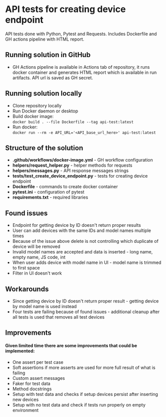 # API tests for creating device endpoint
API tests done with Python, Pytest and Requests. Includes Dockerfile and GH actions pipeline with HTML report.

## Running solution in GitHub
- GH Actions pipeline is available in Actions tab of repository, it runs docker container and generates HTML report which is available in run artifacts. API url is saved as GH secret.

## Running solution locally
- Clone repository locally
- Run Docker daemon or desktop
- Build docker image:  
```docker build . --file Dockerfile --tag api-test:latest```
- Run docker:  
```docker run --rm -e API_URL='<API_base_url_here>' api-test:latest```

## Structure of the solution
- **.github/workflows/docker-image.yml** - GH workflow configuration
- **helpers/request_helper.py** - helper methods for requests
- **helpers/messages.py** - API response messages strings
- **tests/test_create_device_endpoint.py** - tests for creating device endpoint
- **Dockerfile** - commands to create docker container
- **pytest.ini** - configuration of pytest
- **requirements.txt** - required libraries

## Found issues
- Endpoint for getting device by ID doesn't return proper results
- User can add devices with the same IDs and model names multiple times
- Because of the issue above delete is not controlling which duplicate of device will be removed
- Invalid model names are accepted and data is inserted - long name, empty name, JS code, int
- When user adds device with model name in UI - model name is trimmed to first space
- Filter in UI doesn't work

## Workarounds
- Since getting device by ID doesn't return proper result - getting device by model name is used instead
- Four tests are failing because of found issues - additional cleanup after all tests is used that removes all test devices

## Improvements
#### Given limited time there are some improvements that could be implemented:
- One assert per test case
- Soft assertions if more asserts are used for more full result of what is failing
- Custom assert messages
- Faker for test data
- Method docstrings
- Setup with test data and checks if setup devices persist after inserting new devices
- Setup with no test data and check if tests run properly on empty environment